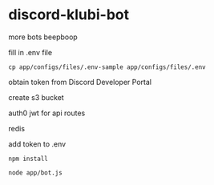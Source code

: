# discord-klubi-bot
more bots beepboop

fill in .env file

`cp app/configs/files/.env-sample app/configs/files/.env`

obtain token from Discord Developer Portal

create s3 bucket

auth0 jwt for api routes

redis

add token to .env

`npm install`

`node app/bot.js`
